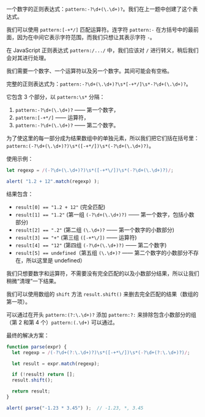 一个数字的正则表达式：`pattern:-?\d+(\.\d+)?`。我们在上一题中创建了这个表达式。

我们可以使用 `pattern:[-+*/]` 匹配运算符。连字符 `pattern:-` 在方括号中的最前面，因为在中间它表示字符范围，而我们只想让其表示字符 `-`。

在 JavaScript 正则表达式 `pattern:/.../` 中，我们应该对 `/` 进行转义，稍后我们会对其进行处理。

我们需要一个数字、一个运算符以及另一个数字。其间可能会有空格。

完整的正则表达式为：`pattern:-?\d+(\.\d+)?\s*[-+*/]\s*-?\d+(\.\d+)?`。

它包含 3 个部分，以 `pattern:\s*` 分隔：
1. `pattern:-?\d+(\.\d+)?` —— 第一个数字，
2. `pattern:[-+*/]` —— 运算符，
3. `pattern:-?\d+(\.\d+)?` —— 第二个数字。

为了使这里的每一部分成为结果数组中的单独元素，所以我们把它们括在括号里：`pattern:(-?\d+(\.\d+)?)\s*([-+*/])\s*(-?\d+(\.\d+)?)`。

使用示例：

```js run
let regexp = /(-?\d+(\.\d+)?)\s*([-+*\/])\s*(-?\d+(\.\d+)?)/;

alert( "1.2 + 12".match(regexp) );
```

结果包含：

- `result[0] == "1.2 + 12"` (完全匹配)
- `result[1] == "1.2"` (第一组 `(-?\d+(\.\d+)?)` —— 第一个数字，包括小数部分)
- `result[2] == ".2"` (第二组 `(\.\d+)?` —— 第一个数字的小数部分)
- `result[3] == "+"` (第三组 `([-+*\/])` —— 运算符)
- `result[4] == "12"` (第四组 `(-?\d+(\.\d+)?)` —— 第二个数字)
- `result[5] == undefined`（第五组 `(\.\d+)?` —— 第二个数字的小数部分不存在，所以这里是 undefined）

我们只想要数字和运算符，不需要没有完全匹配的以及小数部分结果，所以让我们稍微“清理”一下结果。

我们可以使用数组的 `shift` 方法 `result.shift()` 来删去完全匹配的结果（数组的第一项）。

可以通过在开头 `pattern:(?:\.\d+)?` 添加 `pattern:?:` 来排除包含小数部分的组（第 2 和第 4 个）`pattern:(.\d+)` 可以通过。

最终的解决方案：

```js run
function parse(expr) {
  let regexp = /(-?\d+(?:\.\d+)?)\s*([-+*\/])\s*(-?\d+(?:\.\d+)?)/;

  let result = expr.match(regexp);

  if (!result) return [];
  result.shift();

  return result;
}

alert( parse("-1.23 * 3.45") );  // -1.23, *, 3.45
```
